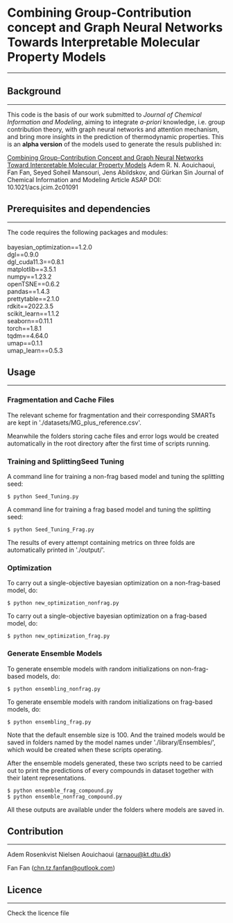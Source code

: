 # Combining Group-Contribution concept and Graph Neural Networks Towards Interpretable Molecular Property Models
***


## Background
***
This code is the basis of our work submitted to *Journal of Chemical Information and Modeling*, aiming to 
integrate *a-priori* knowledge, i.e. group contribution theory, with graph neural networks and attention mechanism, and bring more insights in the prediction of thermodynamic properties. This is an **alpha version** of the models used to generate the resuls published in:

[Combining Group-Contribution Concept and Graph Neural Networks Toward Interpretable Molecular Property Models](https://pubs.acs.org/doi/10.1021/acs.jcim.2c01091)
Adem R. N. Aouichaoui, Fan Fan, Seyed Soheil Mansouri, Jens Abildskov, and Gürkan Sin
Journal of Chemical Information and Modeling Article ASAP
DOI: 10.1021/acs.jcim.2c01091


## Prerequisites and dependencies
***
The code requires the following packages and modules:\
\
bayesian_optimization==1.2.0\
dgl==0.9.0\
dgl_cuda11.3==0.8.1\
matplotlib==3.5.1\
numpy==1.23.2\
openTSNE==0.6.2\
pandas==1.4.3\
prettytable==2.1.0\
rdkit==2022.3.5\
scikit_learn==1.1.2\
seaborn==0.11.1\
torch==1.8.1\
tqdm==4.64.0\
umap==0.1.1\
umap_learn==0.5.3


## Usage
***
### Fragmentation and Cache Files
The relevant scheme for fragmentation and their corresponding SMARTs are kept in './datasets/MG_plus_reference.csv'.

Meanwhile the folders storing cache files and error logs would be created automatically in the root directory after the first time of scripts running.
### Training and SplittingSeed Tuning
A command line for training a non-frag based model and tuning the splitting seed:
```commandline
$ python Seed_Tuning.py 
```
A command line for training a frag based model and tuning the splitting seed:
```commandline
$ python Seed_Tuning_Frag.py 
```
The results of every attempt containing metrics on three folds are automatically printed in './output/'.
### Optimization
To carry out a single-objective bayesian optimization on a non-frag-based model, do:
```commandline
$ python new_optimization_nonfrag.py
```
To carry out a single-objective bayesian optimization on a frag-based model, do:
```commandline
$ python new_optimization_frag.py
```
### Generate Ensemble Models
To generate ensemble models with random initializations on non-frag-based models, do:
```commandline
$ python ensembling_nonfrag.py
```
To generate ensemble models with random initializations on frag-based models, do:
```commandline
$ python ensembling_frag.py
```
Note that the default ensemble size is 100. And the trained models would be saved in folders named by the model names under './library/Ensembles/', which would be created when these scripts operating.

After the ensemble models generated, these two scripts need to be carried out to print the predictions of every compounds in dataset together with their latent representations.
```commandline
$ python ensemble_frag_compound.py
$ python ensemble_nonfrag_compound.py
```
All these outputs are available under the folders where models are saved in.
## Contribution
***
Adem Rosenkvist Nielsen Aouichaoui ([arnaou@kt.dtu.dk](arnaou@kt.dtu.dk))

Fan Fan ([chn.tz.fanfan@outlook.com](chn.tz.fanfan@outlook.com))

## Licence
***
Check the licence file

